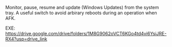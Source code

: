 Monitor, pause, resume and update (Windows Updates) from the system tray. A useful switch
to avoid arbirary reboots during an operation when AFK.

EXE: https://drive.google.com/drive/folders/1M8G9062oVCT6KGo4td4vi6YsiJRE-RX4?usp=drive_link
